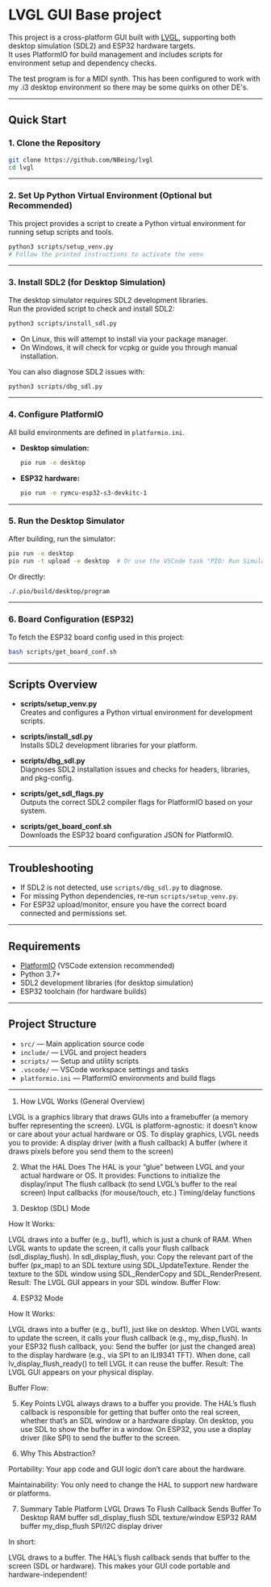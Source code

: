 # LVGL GUI Base project

This project is a cross-platform GUI built with [LVGL](https://lvgl.io/), supporting both desktop simulation (SDL2) and ESP32 hardware targets.  
It uses PlatformIO for build management and includes scripts for environment setup and dependency checks.

The test program is for a MIDI synth. This has been configured to work with my .i3 desktop environment so there may be some quirks on other DE's. 

---

## Quick Start

### 1. **Clone the Repository**

```sh
git clone https://github.com/NBeing/lvgl
cd lvgl
```

---

### 2. **Set Up Python Virtual Environment (Optional but Recommended)**

This project provides a script to create a Python virtual environment for running setup scripts and tools.

```sh
python3 scripts/setup_venv.py
# Follow the printed instructions to activate the venv
```

---

### 3. **Install SDL2 (for Desktop Simulation)**

The desktop simulator requires SDL2 development libraries.  
Run the provided script to check and install SDL2:

```sh
python3 scripts/install_sdl.py
```

- On Linux, this will attempt to install via your package manager.
- On Windows, it will check for vcpkg or guide you through manual installation.

You can also diagnose SDL2 issues with:

```sh
python3 scripts/dbg_sdl.py
```

---

### 4. **Configure PlatformIO**

All build environments are defined in `platformio.ini`.  
- **Desktop simulation:**  
  ```sh
  pio run -e desktop
  ```
- **ESP32 hardware:**  
  ```sh
  pio run -e rymcu-esp32-s3-devkitc-1
  ```

---

### 5. **Run the Desktop Simulator**

After building, run the simulator:

```sh
pio run -e desktop
pio run -t upload -e desktop  # Or use the VSCode task "PIO: Run Simulator"
```

Or directly:

```sh
./.pio/build/desktop/program
```

---

### 6. **Board Configuration (ESP32)**

To fetch the ESP32 board config used in this project:

```sh
bash scripts/get_board_conf.sh
```

---

## Scripts Overview

- **scripts/setup_venv.py**  
  Creates and configures a Python virtual environment for development scripts.

- **scripts/install_sdl.py**  
  Installs SDL2 development libraries for your platform.

- **scripts/dbg_sdl.py**  
  Diagnoses SDL2 installation issues and checks for headers, libraries, and pkg-config.

- **scripts/get_sdl_flags.py**  
  Outputs the correct SDL2 compiler flags for PlatformIO based on your system.

- **scripts/get_board_conf.sh**  
  Downloads the ESP32 board configuration JSON for PlatformIO.

---

## Troubleshooting

- If SDL2 is not detected, use `scripts/dbg_sdl.py` to diagnose.
- For missing Python dependencies, re-run `scripts/setup_venv.py`.
- For ESP32 upload/monitor, ensure you have the correct board connected and permissions set.

---

## Requirements

- [PlatformIO](https://platformio.org/) (VSCode extension recommended)
- Python 3.7+
- SDL2 development libraries (for desktop simulation)
- ESP32 toolchain (for hardware builds)

---

## Project Structure

- `src/` — Main application source code
- `include/` — LVGL and project headers
- `scripts/` — Setup and utility scripts
- `.vscode/` — VSCode workspace settings and tasks
- `platformio.ini` — PlatformIO environments and build flags

---

1. How LVGL Works (General Overview)

LVGL is a graphics library that draws GUIs into a framebuffer (a memory buffer representing the screen).
LVGL is platform-agnostic: it doesn’t know or care about your actual hardware or OS.
To display graphics, LVGL needs you to provide:
A display driver (with a flush callback)
A buffer (where it draws pixels before you send them to the screen)

2. What the HAL Does
The HAL is your “glue” between LVGL and your actual hardware or OS.
It provides:
Functions to initialize the display/input
The flush callback (to send LVGL’s buffer to the real screen)
Input callbacks (for mouse/touch, etc.)
Timing/delay functions

3. Desktop (SDL) Mode

How It Works:

LVGL draws into a buffer (e.g., buf1), which is just a chunk of RAM.
When LVGL wants to update the screen, it calls your flush callback (sdl_display_flush).
In sdl_display_flush, you:
Copy the relevant part of the buffer (px_map) to an SDL texture using SDL_UpdateTexture.
Render the texture to the SDL window using SDL_RenderCopy and SDL_RenderPresent.
Result: The LVGL GUI appears in your SDL window.
Buffer Flow:

4. ESP32 Mode

How It Works:

LVGL draws into a buffer (e.g., buf1), just like on desktop.
When LVGL wants to update the screen, it calls your flush callback (e.g., my_disp_flush).
In your ESP32 flush callback, you:
Send the buffer (or just the changed area) to the display hardware (e.g., via SPI to an ILI9341 TFT).
When done, call lv_display_flush_ready() to tell LVGL it can reuse the buffer.
Result: The LVGL GUI appears on your physical display.

Buffer Flow:

5. Key Points
LVGL always draws to a buffer you provide.
The HAL’s flush callback is responsible for getting that buffer onto the real screen, whether that’s an SDL window or a hardware display.
On desktop, you use SDL to show the buffer in a window.
On ESP32, you use a display driver (like SPI) to send the buffer to the screen.

6. Why This Abstraction?

Portability: Your app code and GUI logic don’t care about the hardware.

Maintainability: You only need to change the HAL to support new hardware or platforms.

7. Summary Table
Platform	LVGL Draws To	Flush Callback	Sends Buffer To
Desktop	RAM buffer	sdl_display_flush	SDL texture/window
ESP32	RAM buffer	my_disp_flush	SPI/I2C display driver

In short:

LVGL draws to a buffer.
The HAL’s flush callback sends that buffer to the screen (SDL or hardware).
This makes your GUI code portable and hardware-independent!